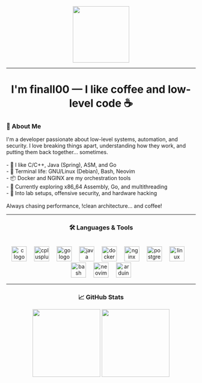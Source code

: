 <div align="center">
  <img height="150" src="https://external-content.duckduckgo.com/iu/?u=https%3A%2F%2Fi.pinimg.com%2Foriginals%2Fca%2F3f%2Fc2%2Fca3fc2349e87960eebe37d2cb8164acf.gif&f=1&nofb=1&ipt=02e0e3ad0ca282517181e25ea9554bd086218413710dda249bfb8601f1c9565b"  />
</div>

---

<h1 align="center">I'm finall00 — I like coffee and low-level code ☕</h1>

###

<h3 align="left">🧠 About Me</h3>

<p align="left">
I'm a developer passionate about low-level systems, automation, and security. I love breaking things apart, understanding how they work, and putting them back together... sometimes.<br><br>
- 🔧 I like C/C++, Java (Spring), ASM, and Go<br>
- 🐧 Terminal life: GNU/Linux (Debian), Bash, Neovim<br>
- 📦 Docker and NGINX are my orchestration tools<br>
- 🚀 Currently exploring x86_64 Assembly, Go, and multithreading<br>
- 🧪 Into lab setups, offensive security, and hardware hacking<br><br>
Always chasing performance, !clean architecture... and coffee!
</p>

---

<h3 align="center">🛠️ Languages & Tools</h3><br>

<div align="center">
  <img src="https://cdn.simpleicons.org/c/00599C" height="40" alt="c logo" />
  <img width="12" />
  <img src="https://cdn.simpleicons.org/cplusplus/00599C" height="40" alt="cplusplus logo" />
  <img width="12" />
  <img src="https://skillicons.dev/icons?i=go" height="40" alt="go logo" />
  <img width="12" />
  <img src="https://skillicons.dev/icons?i=java" height="40" alt="java logo" />
  <img width="12" />
  <img src="https://skillicons.dev/icons?i=docker" height="40" alt="docker logo" />
  <img width="12" />
  <img src="https://cdn.simpleicons.org/nginx/009639" height="40" alt="nginx logo" />
  <img width="12" />
  <img src="https://skillicons.dev/icons?i=postgres" height="40" alt="postgresql logo" />
  <img width="12" />
  <img src="https://skillicons.dev/icons?i=linux" height="40" alt="linux logo" />
  <img width="12" />
  <img src="https://skillicons.dev/icons?i=bash" height="40" alt="bash logo" />
  <img width="12" />
  <img src="https://skillicons.dev/icons?i=neovim" height="40" alt="neovim logo" />
  <img width="12" />
  <img src="https://skillicons.dev/icons?i=arduino" height="40" alt="arduino logo" />
</div>

---

<h3 align="center">📈 GitHub Stats</h3>

<div align="center">
  <img height="180em" src="https://github-readme-stats.vercel.app/api?username=finall00&show_icons=true&theme=dracula&include_all_commits=true&count_private=true"/>
  <img height="180em" src="https://github-readme-stats.vercel.app/api/top-langs/?username=finall00&layout=compact&langs_count=7&theme=dracula&count_private=true"/>
</div>



<!--
---

<div align="center">
  <img src="https://visitor-badge.laobi.icu/badge?page_id=finall00" />
</div>
-->
